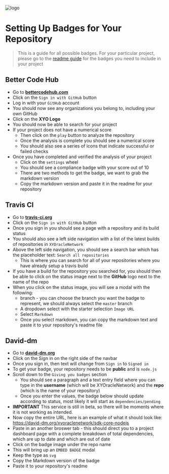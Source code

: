 [logo]: https://cdn.xy.company/img/brand/XY_Logo_GitHub.png

![logo]

# Setting Up Badges for Your Repository

> This is a guide for all possible badges. For your particular project, please go to the [readme guide](readme-guide) for the badges you need to include in your project

## Better Code Hub

- Go to **[bettercodehub.com](https://bettercodehub.com/)**
- Click on the `Sign in with GitHub` button
- Log in with your `GitHub` account
- You should now see any organizations you belong to, including your own GitHub
- Click on the **XYO Logo**
- You should now be able to search for your project
- If your project does not have a numerical score
    - Then click on the `play` button to analyze the repository
    - Once the analysis is complete you should see a numerical score
    - You should also see a series of icons that indicate successful or failed checks
- Once you have completed and verified the analysis of your project
    - Click on the `settings` wheel
    - You should see a compliance badge with your score out of 10
    - There are two methods to get the badge, we want to grab the markdown version
    - Copy the markdown version and paste it in the readme for your repository

## Travis CI

- Go to **[travis-ci.org](https://travis-ci.org)**
- Click on the `Sign in with GitHub` button
- Once you sign in you should see a page with a repository and its build status
- You should also see a left side navigation with a list of the latest builds of repositories in `XYOracleNetwork`
- Above the left side navigation, you should see a search bar which has the placeholder text: `Search all repositories`
    - This is where you can search for all of your repositories where you have already setup a travis build
- If you have a build for the repository you searched for, you should then be able to click on the status image next to the **GitHub** logo next to the name of the repo
- When you click on the status image, you will see a modal with the following:
    - branch - you can choose the branch you want the badge to represent, we should always select the `master` branch
    - A dropdown select with the starter selection `Image URL`
    - Select `Markdown`
    - Once you select markdown, you can copy the markdown text and paste it to your repository's readme file
  
## David-dm

- Go to **[david-dm.org](https://david-dm.org/)**
- Click on the Sign in on the right side of the navbar
- Once you sign in, then text will change from `Sign in` to `Signed in`
- To get your badge, your repository needs to be **public** and is `node.js`
- Scroll down to the `Giving you badges` section
    - You should see a paragraph and a text entry field where you can type in the **username** (which will be XYOracleNetwork) and the **repo** (which is the name of your repository)
    - Once you enter the values, the badge below should update according to status, most likely it will start as `dependencies/pending`
- **IMPORTANT** This service is still in beta, so there will be moments where it is not working as intended. 
- Now copy the entire URL, here is an example of what it should look like: https://david-dm.org/xyoraclenetwork/sdk-core-nodejs
- Paste in an another broswer tab - this should direct you to a project dashboard page with a complete breakdown of total dependencies, which are up to date and which are out of date
- Click on the badge image under the repo name
- This will bring up an `EMBED BADGE` modal
- Keep the type as `svg`
- Copy the Markdown version of the badge
- Paste it to your repository's readme


